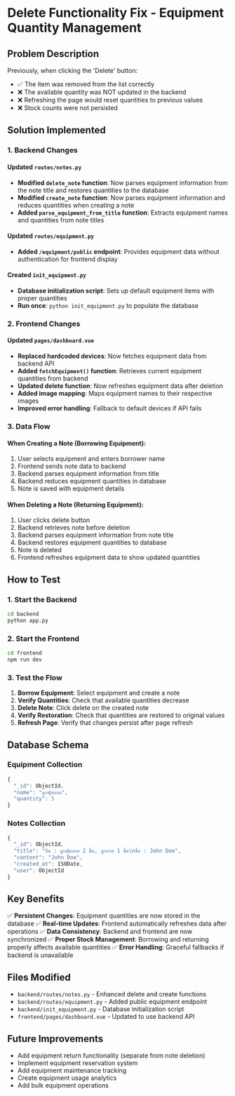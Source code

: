 # Delete Functionality Fix - Equipment Quantity Management

## Problem Description
Previously, when clicking the 'Delete' button:
- ✅ The item was removed from the list correctly
- ❌ The available quantity was NOT updated in the backend
- ❌ Refreshing the page would reset quantities to previous values
- ❌ Stock counts were not persisted

## Solution Implemented

### 1. Backend Changes

#### Updated `routes/notes.py`
- **Modified `delete_note` function**: Now parses equipment information from the note title and restores quantities to the database
- **Modified `create_note` function**: Now parses equipment information and reduces quantities when creating a note
- **Added `parse_equipment_from_title` function**: Extracts equipment names and quantities from note titles

#### Updated `routes/equipment.py`
- **Added `/equipment/public` endpoint**: Provides equipment data without authentication for frontend display

#### Created `init_equipment.py`
- **Database initialization script**: Sets up default equipment items with proper quantities
- **Run once**: `python init_equipment.py` to populate the database

### 2. Frontend Changes

#### Updated `pages/dashboard.vue`
- **Replaced hardcoded devices**: Now fetches equipment data from backend API
- **Added `fetchEquipment()` function**: Retrieves current equipment quantities from backend
- **Updated delete function**: Now refreshes equipment data after deletion
- **Added image mapping**: Maps equipment names to their respective images
- **Improved error handling**: Fallback to default devices if API fails

### 3. Data Flow

#### When Creating a Note (Borrowing Equipment):
1. User selects equipment and enters borrower name
2. Frontend sends note data to backend
3. Backend parses equipment information from title
4. Backend reduces equipment quantities in database
5. Note is saved with equipment details

#### When Deleting a Note (Returning Equipment):
1. User clicks delete button
2. Backend retrieves note before deletion
3. Backend parses equipment information from note title
4. Backend restores equipment quantities to database
5. Note is deleted
6. Frontend refreshes equipment data to show updated quantities

## How to Test

### 1. Start the Backend
```bash
cd backend
python app.py
```

### 2. Start the Frontend
```bash
cd frontend
npm run dev
```

### 3. Test the Flow
1. **Borrow Equipment**: Select equipment and create a note
2. **Verify Quantities**: Check that available quantities decrease
3. **Delete Note**: Click delete on the created note
4. **Verify Restoration**: Check that quantities are restored to original values
5. **Refresh Page**: Verify that changes persist after page refresh

## Database Schema

### Equipment Collection
```javascript
{
  "_id": ObjectId,
  "name": "ลูกฟุตบอล",
  "quantity": 5
}
```

### Notes Collection
```javascript
{
  "_id": ObjectId,
  "title": "ยืม : ลูกฟุตบอล 2 ชิ้น, ลูกบาส 1 ชิ้น\nชื่อ : John Doe",
  "content": "John Doe",
  "created_at": ISODate,
  "user": ObjectId
}
```

## Key Benefits

✅ **Persistent Changes**: Equipment quantities are now stored in the database
✅ **Real-time Updates**: Frontend automatically refreshes data after operations
✅ **Data Consistency**: Backend and frontend are now synchronized
✅ **Proper Stock Management**: Borrowing and returning properly affects available quantities
✅ **Error Handling**: Graceful fallbacks if backend is unavailable

## Files Modified

- `backend/routes/notes.py` - Enhanced delete and create functions
- `backend/routes/equipment.py` - Added public equipment endpoint
- `backend/init_equipment.py` - Database initialization script
- `frontend/pages/dashboard.vue` - Updated to use backend API

## Future Improvements

- Add equipment return functionality (separate from note deletion)
- Implement equipment reservation system
- Add equipment maintenance tracking
- Create equipment usage analytics
- Add bulk equipment operations
